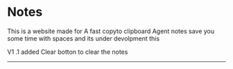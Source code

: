 # Notes
This is a website made for A fast copyto clipboard Agent notes save you some time with spaces and its under devolpment this 

V1 .1
added Clear botton to clear the notes 
*****************************
